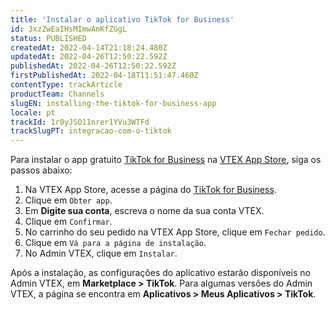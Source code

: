 ```yaml
---
title: 'Instalar o aplicativo TikTok for Business'
id: 3xzZwEaIHsMImwAnKfZGgL
status: PUBLISHED
createdAt: 2022-04-14T21:18:24.480Z
updatedAt: 2022-04-26T12:50:22.592Z
publishedAt: 2022-04-26T12:50:22.592Z
firstPublishedAt: 2022-04-18T11:51:47.460Z
contentType: trackArticle
productTeam: Channels
slugEN: installing-the-tiktok-for-business-app
locale: pt
trackId: 1r0yJSO11nrer1YVu3WTFd
trackSlugPT: integracao-com-o-tiktok
---
```


Para instalar o app gratuito [TikTok for Business](https://apps.vtex.com/vtexbr-tiktok-tbp/p) na [VTEX App Store](https://apps.vtex.com/), siga os passos abaixo:

1. Na VTEX App Store, acesse a página do [TikTok for Business](https://apps.vtex.com/vtexbr-tiktok-tbp/p).
2. Clique em `Obter app`.
3. Em **Digite sua conta**, escreva o nome da sua conta VTEX.
4. Clique em `Confirmar`.
5. No carrinho do seu pedido na VTEX App Store, clique em `Fechar pedido`.
6. Clique em `Vá para a página de instalação`.
7. No Admin VTEX, clique em `Instalar`.

Após a instalação, as configurações do aplicativo estarão disponíveis no Admin VTEX, em **Marketplace > TikTok**. Para algumas versões do Admin VTEX, a página se encontra em **Aplicativos > Meus Aplicativos > TikTok**.
